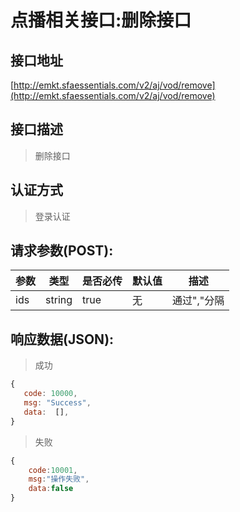 # 点播相关接口:删除接口

## 接口地址

[http://emkt.sfaessentials.com/v2/aj/vod/remove](http://emkt.sfaessentials.com/v2/aj/vod/remove)

## 接口描述

> 删除接口

## 认证方式

> 登录认证

## 请求参数(POST):

| 参数 | 类型| 是否必传 | 默认值 |  描述 | 
| ---- | ---- | ----- | ----- | ----- | 
| ids | string | true | 无 | 通过","分隔 | 


## 响应数据(JSON):
> 成功

```javascript
{
   code: 10000,
   msg: "Success",
   data:  [],
}
```
> 失败 

```javascript
{
    code:10001,
    msg:"操作失败",
    data:false
}
```